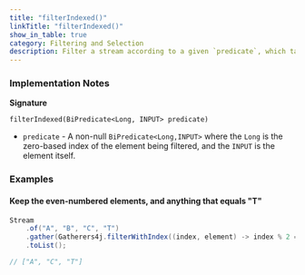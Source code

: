 ```yaml
---
title: "filterIndexed()"
linkTitle: "filterIndexed()"
show_in_table: true
category: Filtering and Selection
description: Filter a stream according to a given `predicate`, which takes both the item being examined and its index.
---
```


### Implementation Notes

**Signature**

`filterIndexed(BiPredicate<Long, INPUT> predicate)`

* `predicate` - A non-null `BiPredicate<Long,INPUT>` where the `Long` is the zero-based index of the element being filtered, and the `INPUT` is the element itself.

### Examples

#### Keep the even-numbered elements, and anything that equals "T"

```java
Stream
    .of("A", "B", "C", "T")
    .gather(Gatherers4j.filterWithIndex((index, element) -> index % 2 == 0 || element.equals("T")))
    .toList();

// ["A", "C", "T"]
```
